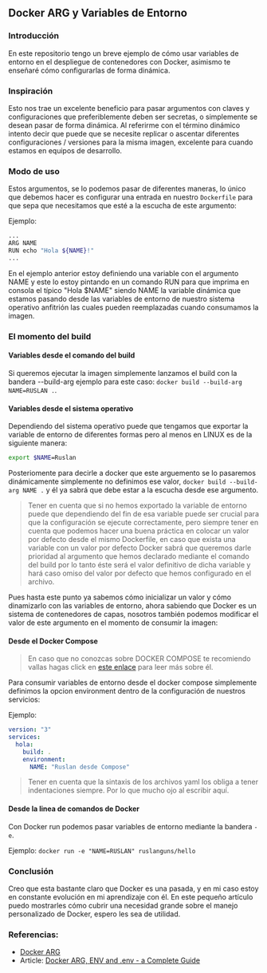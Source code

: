 ## Docker ARG y Variables de Entorno

### Introducción

En este repositorio tengo un breve ejemplo de cómo usar variables de entorno en el despliegue de contenedores con Docker, asimismo te enseñaré cómo configurarlas de forma dinámica.

### Inspiración

Esto nos trae un excelente beneficio para pasar argumentos con claves y configuraciones que preferiblemente deben ser secretas, o simplemente se desean pasar de forma dinámica. Al referirme con el término dinámico intento decir que puede que se necesite replicar o ascentar diferentes configuraciones / versiones para la misma imagen, excelente para cuando estamos en equipos de desarrollo.

### Modo de uso

Estos argumentos, se lo podemos pasar de diferentes maneras, lo único que debemos hacer es configurar una entrada en nuestro `Dockerfile` para que sepa que necesitamos que esté a la escucha de este argumento:

Ejemplo:

```bash
...
ARG NAME
RUN echo "Hola ${NAME}!"
...
```

En el ejemplo anterior estoy definiendo una variable con el argumento NAME y este lo estoy pintando en un comando RUN para que imprima en consola el típico "Hola \$NAME" siendo NAME la variable dinámica que estamos pasando desde las variables de entorno de nuestro sistema operativo anfitrión las cuales pueden reemplazadas cuando consumamos la imagen.

### El momento del build

#### Variables desde el comando del build

Si queremos ejecutar la imagen simplemente lanzamos el build con la bandera --build-arg <Nombre del argumento=valor_del argumento> ejemplo para este caso: `docker build --build-arg NAME=RUSLAN .`.

#### Variables desde el sistema operativo

Dependiendo del sistema operativo puede que tengamos que exportar la variable de entorno de diferentes formas pero al menos en LINUX es de la siguiente manera:

```bash
export $NAME=Ruslan
```

Posteriomente para decirle a docker que este arguemento se lo pasaremos dinámicamente simplemente no definimos ese valor, `docker build --build-arg NAME .` y él ya sabrá que debe estar a la escucha desde ese argumento.

> Tener en cuenta que si no hemos exportado la variable de entorno puede que dependiendo del fin de esa variable puede ser crucial para que la configuración se ejecute correctamente, pero siempre tener en cuenta que podemos hacer una buena práctica en colocar un valor por defecto desde el mismo Dockerfile, en caso que exista una variable con un valor por defecto Docker sabrá que queremos darle prioridad al argumento que hemos declarado mediante el comando del build por lo tanto éste será el valor definitivo de dicha variable y hará caso omiso del valor por defecto que hemos configurado en el archivo.

Pues hasta este punto ya sabemos cómo inicializar un valor y cómo dinamizarlo con las variables de entorno, ahora sabiendo que Docker es un sistema de contenedores de capas, nosotros también podemos modificar el valor de este argumento en el momento de consumir la imagen:

#### Desde el Docker Compose

> En caso que no conozcas sobre DOCKER COMPOSE te recomiendo vallas hagas click en [este enlace](https://docs.docker.com/compose/) para leer más sobre él.

Para consumir variables de entorno desde el docker compose simplemente definimos la opcion environment dentro de la configuración de nuestros servicios:

Ejemplo:

```yml
version: "3"
services:
  hola:
    build: .
    environment:
      NAME: "Ruslan desde Compose"
```

> Tener en cuenta que la sintaxis de los archivos yaml los obliga a tener indentaciones siempre. Por lo que mucho ojo al escribir aquí.

#### Desde la linea de comandos de Docker

Con Docker run podemos pasar variables de entorno mediante la bandera `-e`.

Ejemplo:
`docker run -e "NAME=RUSLAN" ruslanguns/hello`

### Conclusión

Creo que esta bastante claro que Docker es una pasada, y en mi caso estoy en constante evolución en mi aprendizaje con él. En este pequeño artículo puedo mostrarles cómo cubrir una necesidad grande sobre el manejo personalizado de Docker, espero les sea de utilidad.

### Referencias:

- [Docker ARG](https://docs.docker.com/engine/reference/builder/#arg)
- Article: [Docker ARG, ENV and .env - a Complete Guide](https://vsupalov.com/docker-arg-env-variable-guide/)
